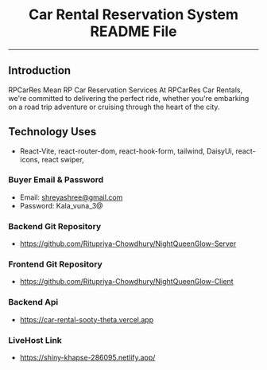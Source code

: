 <div align="center">
  <h1>Car Rental Reservation System README File</h1>
</div>

---

## Introduction
RPCarRes Mean RP Car Reservation Services
At RPCarRes Car Rentals, we're committed to delivering the perfect ride, whether you're embarking on a road trip adventure or cruising through the heart of the city.

## Technology Uses

- React-Vite, react-router-dom, react-hook-form, tailwind, DaisyUi, react-icons, react swiper,

### Buyer Email & Password
- Email: shreyashree@gmail.com
- Password: Kala_vuna_3@

### Backend Git Repository
-  https://github.com/Ritupriya-Chowdhury/NightQueenGlow-Server

### Frontend Git Repository
-  https://github.com/Ritupriya-Chowdhury/NightQueenGlow-Client

### Backend Api
-  https://car-rental-sooty-theta.vercel.app

### LiveHost Link
-  https://shiny-khapse-286095.netlify.app/
